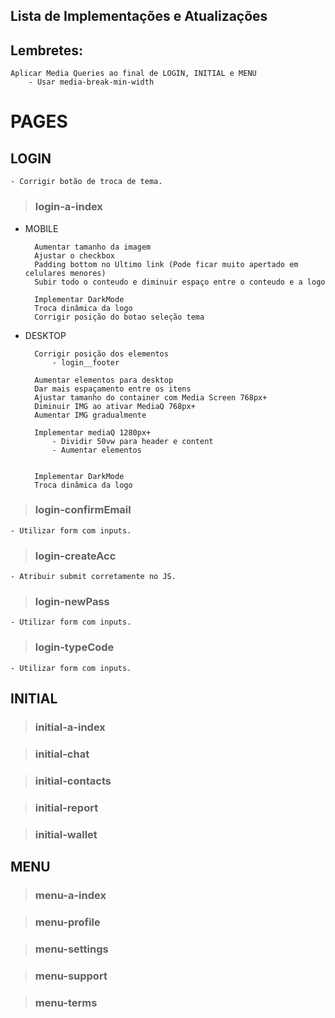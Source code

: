 ## Lista de Implementações e Atualizações

## Lembretes: 

    Aplicar Media Queries ao final de LOGIN, INITIAL e MENU 
        - Usar media-break-min-width


# **PAGES**
## LOGIN 
    - Corrigir botão de troca de tema.

> ### login-a-index
- MOBILE
        
        Aumentar tamanho da imagem 
        Ajustar o checkbox  
        Padding bottom no Ultimo link (Pode ficar muito apertado em celulares menores)   
        Subir todo o conteudo e diminuir espaço entre o conteudo e a logo 

        Implementar DarkMode 
        Troca dinâmica da logo 
        Corrigir posição do botao seleção tema 

- DESKTOP

        Corrigir posição dos elementos 
            - login__footer

        Aumentar elementos para desktop 
        Dar mais espaçamento entre os itens 
        Ajustar tamanho do container com Media Screen 768px+    
        Diminuir IMG ao ativar MediaQ 768px+ 
        Aumentar IMG gradualmente 

        Implementar mediaQ 1280px+  
            - Dividir 50vw para header e content
            - Aumentar elementos


        Implementar DarkMode    
        Troca dinâmica da logo  


> ### login-confirmEmail
    - Utilizar form com inputs.

> ### login-createAcc
    - Atribuir submit corretamente no JS.


> ### login-newPass
    - Utilizar form com inputs.

> ### login-typeCode
    - Utilizar form com inputs.

## INITIAL
> ### initial-a-index

> ### initial-chat

> ### initial-contacts

> ### initial-report

> ### initial-wallet

## MENU

> ### menu-a-index

> ### menu-profile

> ### menu-settings

> ### menu-support

> ### menu-terms
